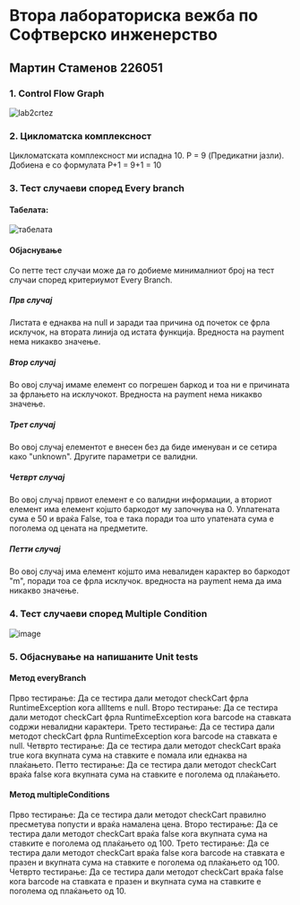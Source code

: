 # Втора лабораториска вежба по Софтверско инженерство
## Мартин Стаменов 226051
### 1. Control Flow Graph
![lab2crtez](https://github.com/stamenovmartin/SI_2024_lab2_226051/assets/138384898/b16f4e33-af41-4072-9883-9b29de1a45c3)
### 2. Цикломатска комплексност
Цикломатската комплексност ми испадна 10.
P = 9 (Предикатни јазли).
Добиена е со формулата P+1 = 9+1 = 10
### 3. Тест случаеви според Every branch
#### Табелата:
![табелата](https://github.com/stamenovmartin/SI_2024_lab2_226051/assets/138384898/3b38fe4a-e557-476d-9b9e-56695eb16b6a)

#### Објаснување
Со петте тест случаи може да го добиеме минималниот број на тест случаи според критериумот Every Branch. 

##### Прв случаj
Листата е еднаква на null и заради таа причина од почеток се фрла исклучок, на втората линија од истата функција. Вредноста на payment нема никакво значење.
##### Втор случај
Во овој случај имаме елемент со погрешен баркод и тоа ни е причината за фрлањето на исклучокот. Вредноста на payment нема никакво значење.
##### Трет случај
Во овој случај елементот е внесен без да биде именуван и се сетира како "unknown".
Другите параметри се валидни.
##### Четврт случај
Во овој случај првиот елемент е со валидни информации, а вториот елемент има елемент којшто баркодот му започнува на 0. Уплатената сума е 50 и враќа False, тоа е така поради тоа што упатената сума е поголема од цената на предметите.
##### Петти случај
Во овој случај има елемент којшто има невалиден карактер во баркодот "m", поради тоа се фрла исклучок. вредноста на payment нема да има никакво значење.

### 4. Тест случаеви според Multiple Condition
![image](https://github.com/stamenovmartin/SI_2024_lab2_226051/assets/138384898/6e3b06d2-4755-45b1-a2d9-99be14e1b295)

### 5. Објаснување на напишаните Unit tests
#### Метод everyBranch
Прво тестирање: Да се тестира дали методот checkCart фрла RuntimeException кога allItems е null.
Второ тестирање: Да се тестира дали методот checkCart фрла RuntimeException кога barcode на ставката содржи невалидни карактери.
Трето тестирање: Да се тестира дали методот checkCart фрла RuntimeException кога barcode на ставката е null.
Четврто тестирање: Да се тестира дали методот checkCart враќа true кога вкупната сума на ставките е помала или еднаква на плаќањето.
Петто тестирање: Да се тестира дали методот checkCart враќа false кога вкупната сума на ставките е поголема од плаќањето.
#### Метод multipleConditions
Прво тестирање: Да се тестира дали методот checkCart правилно пресметува попусти и враќа намалена цена.
Второ тестирање: Да се тестира дали методот checkCart враќа false кога вкупната сума на ставките е поголема од плаќањето од 100.
Трето тестирање: Да се тестира дали методот checkCart враќа false кога barcode на ставката е празен и вкупната сума на ставките е поголема од плаќањето од 100.
Четврто тестирање: Да се тестира дали методот checkCart враќа false кога barcode на ставката е празен и вкупната сума на ставките е поголема од плаќањето од 10.





